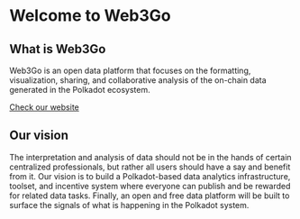 # Welcome to Web3Go

## What is Web3Go

Web3Go is an open data platform that focuses on the formatting, visualization, sharing, and collaborative analysis of the on-chain data generated in the Polkadot ecosystem.

[Check our website](https://web3go.xyz/#/)

##  Our vision

The interpretation and analysis of data should not be in the hands of certain centralized professionals, but rather all users should have a say and benefit from it. Our vision is to build a Polkadot-based data analytics infrastructure, toolset, and incentive system where everyone can publish and be rewarded for related data tasks. Finally, an open and free data platform will be built to surface the signals of what is happening in the Polkadot system.
